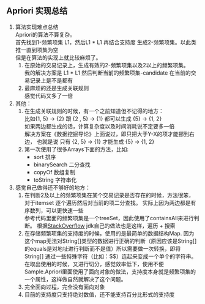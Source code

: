 ## Apriori 实现总结 ##

1. 算法实现难点总结  
Apriori的算法不算复杂。  
首先找到1-频繁项集 L1，然后L1 * L1 再结合支持度 生成2-频繁项集。以此类推一直到项集为空  
但是在算法的实现上就比较麻烦了。  
	1. 在原始的交易记录上，生成有效的2-频繁项集以及2以上的频繁项集。   
		我的解决方案是 L1 * L1 然后判断当前的频繁项集-candidate 在当前的交易记录上是不是都有   
	2. 最麻烦的还是生成关联规则  
		感觉代码又多了一倍
2. 其他：  
	1.  在生成关联规则的时候，有一个之前知道但不记得的地方：   
	比如{1, 5} -> {2} 跟 {2 , 5} -> {1} 都可以生成 {5} -> {1, 2}  
	如果两边都生成的话，计算复杂度以及时间消耗说不定要多一倍  
	解决方案在《数据挖掘导论》上面说过，即只把大于Y-X的项才能挪到右边， 也就是说 只有 {2, 5} -> {1} 才能生成 {5} -> {1, 2}  
	2. 第一次使用了很多Arrays下面的方法，比如:
		* sort 排序  
		* binarySearch 二分查找  
		* copyOf 数组复制  
		* toString 字符串化  
3. 感觉自己做得还不够好的地方：  
	1. 在判断2及以上的频繁项集在某个交易记录是否存在的时候，方法很笨，对于itemset 逐个遍历然后对当前的项二分查找。 实际上因为两边都是有序数列，可以更快速一些  
	参考代码里面的频繁项集是一个treeSet，因此使用了containsAll来进行判断。 根据[StackOverflow](http://stackoverflow.com/questions/10199772/what-is-the-cost-of-containsall-in-java) jdk自己的做法也是这样，遍历 + 搜索
	2. 在存储频繁项集的支持度的时候，使用的是最简单的数据结构Map. 因为这个map无法对String[]类型的数据进行正确的判断（原因应该是String[]的equals是对地址进行判断而不是值）所以需要做一次转换，即将String[] 通过一些特殊字符（比如：$$）连起来变成一个单个的字符串。在取出使用的时候，又进行切分，感觉效率低下，使用不便
	Sample.Apriori里面使用了面向对象的做法，支持度本身就是频繁项集的一个属性，这样做自然就解决了这个问题。  
	3. 完全面向过程，完全没有面向对象
	4. 目前的支持度只支持绝对数值，还不能支持百分比形式的支持度